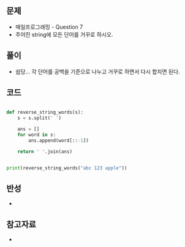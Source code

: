 ## 문제

- 매일프로그래밍 - Question 7
- 주어진 string에 모든 단어를 거꾸로 하시오.

## 풀이

- 쉽당... 각 단어를 공백을 기준으로 나누고 거꾸로 하면서 다시 합치면 된다.

## 코드

```python

def reverse_string_words(s):
	s = s.split(' ')

	ans = []
	for word in s:
		ans.append(word[::-1])

	return ' '.join(ans)


print(reverse_string_words("abc 123 apple"))

```

## 반성

- 

## 참고자료

- 
